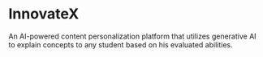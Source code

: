 # InnovateX
An AI-powered content personalization platform that utilizes generative AI to explain concepts to any student based on his evaluated abilities.
